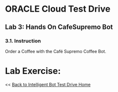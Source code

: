 # ORACLE Cloud Test Drive #

## Lab 3: Hands On CafeSupremo Bot ##

### 3.1. Instruction ###
Order a Coffee with the Café Supremo Coffee Bot.

# Lab Exercise: #
<< [Back to Intelligent Bot Test Drive Home](../README.md)
